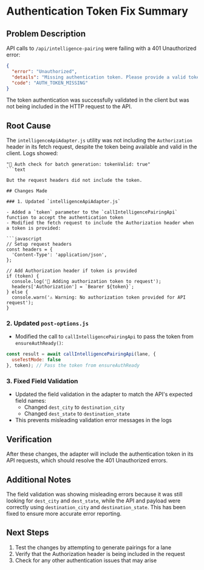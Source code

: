 # Authentication Token Fix Summary

## Problem Description

API calls to `/api/intelligence-pairing` were failing with a 401 Unauthorized error:

```json
{
  "error": "Unauthorized",
  "details": "Missing authentication token. Please provide a valid token via Authorization header.",
  "code": "AUTH_TOKEN_MISSING"
}
```

The token authentication was successfully validated in the client but was not being included in the HTTP request to the API.

## Root Cause

The `intelligenceApiAdapter.js` utility was not including the `Authorization` header in its fetch request, despite the token being available and valid in the client. Logs showed:

```
"🔐 Auth check for batch generation: tokenValid: true"
```text

But the request headers did not include the token.

## Changes Made

### 1. Updated `intelligenceApiAdapter.js`

- Added a `token` parameter to the `callIntelligencePairingApi` function to accept the authentication token
- Modified the fetch request to include the Authorization header when a token is provided:

```javascript
// Setup request headers
const headers = {
  'Content-Type': 'application/json',
};

// Add Authorization header if token is provided
if (token) {
  console.log('🔐 Adding authorization token to request');
  headers['Authorization'] = `Bearer ${token}`;
} else {
  console.warn('⚠️ Warning: No authorization token provided for API request');
}
```

### 2. Updated `post-options.js`

- Modified the call to `callIntelligencePairingApi` to pass the token from `ensureAuthReady()`:

```javascript
const result = await callIntelligencePairingApi(lane, {
  useTestMode: false
}, token); // Pass the token from ensureAuthReady
```

### 3. Fixed Field Validation

- Updated the field validation in the adapter to match the API's expected field names:
  - Changed `dest_city` to `destination_city`
  - Changed `dest_state` to `destination_state`
- This prevents misleading validation error messages in the logs

## Verification

After these changes, the adapter will include the authentication token in its API requests, which should resolve the 401 Unauthorized errors.

## Additional Notes

The field validation was showing misleading errors because it was still looking for `dest_city` and `dest_state`, while the API and payload were correctly using `destination_city` and `destination_state`. This has been fixed to ensure more accurate error reporting.

## Next Steps

1. Test the changes by attempting to generate pairings for a lane
2. Verify that the Authorization header is being included in the request
3. Check for any other authentication issues that may arise

